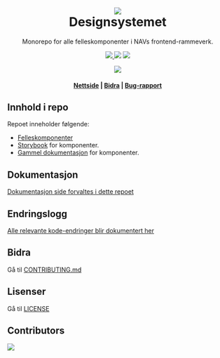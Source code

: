 <h1 align="center">
    <img src="https://avatars.githubusercontent.com/u/11848947?s=200&v=4" />
    <br/>Designsystemet
</h1>

<div align="center">
    <p>
        Monorepo for alle felleskomponenter i NAVs frontend-rammeverk.
    </p>
    <p>
      <a href="https://github.com/navikt/nav-frontend-moduler/pulls">
          <img src="https://img.shields.io/badge/PRs-welcome-green.svg" />
      </a>
         <img src="https://github.com/navikt/nav-frontend-moduler/actions/workflows/build-publish.yml/badge.svg" />
        <img src="https://github.com/navikt/nav-frontend-moduler/actions/workflows/chromatic.yml/badge.svg" />    
    </p>
   <img src="https://img.shields.io/endpoint?style=for-the-badge&url=https://runkit.io/fezvrasta/combined-npm-downloads/1.0.0?packages=@navikt/ds-react,@navikt/ds-css,@navikt/ds-icons,@navikt/ds-tokens,@navikt/ds-react-internal,@navikt/ds-css-internal,nav-frontend-alertstriper-style,nav-frontend-alertstriper,nav-frontend-chevron-style,nav-frontend-chevron,nav-frontend-core,nav-frontend-ekspanderbartpanel-style,nav-frontend-ekspanderbartpanel,nav-frontend-etiketter-style,nav-frontend-etiketter,nav-frontend-fullbreddeknapp-style,nav-frontend-grid-style,nav-frontend-grid,nav-frontend-hjelpetekst-style,nav-frontend-hjelpetekst,nav-frontend-ikoner-assets,nav-frontend-ikonknapper,nav-frontend-js-utils,nav-frontend-knapper-style,nav-frontend-knapper,nav-frontend-lenkepanel-style,nav-frontend-lenkepanel,nav-frontend-lenker-style,nav-frontend-lenker,nav-frontend-lesmerpanel-style,nav-frontend-lesmerpanel,nav-frontend-lukknapp-style,nav-frontend-lukknapp,nav-frontend-modal-style,nav-frontend-modal,nav-frontend-paneler-style,nav-frontend-paneler,nav-frontend-popover-style,nav-frontend-popover,nav-frontend-skjema-style,nav-frontend-skjema,nav-frontend-snakkeboble-style,nav-frontend-snakkeboble,nav-frontend-spinner-style,nav-frontend-spinner,nav-frontend-stegindikator-style,nav-frontend-stegindikator,nav-frontend-tabell-style,nav-frontend-tabs-style,nav-frontend-tabs,nav-frontend-tekstomrade,nav-frontend-toggle-style,nav-frontend-toggle,nav-frontend-typografi-style,nav-frontend-typografi,nav-frontend-veileder-style,nav-frontend-veileder,nav-frontend-veilederpanel-style,nav-frontend-veilederpanel" />
    <h4><a href="https://design.nav.no">Nettside</a> | <a href="https://github.com/navikt/nav-frontend-moduler/blob/master/CONTRIBUTING.md">Bidra</a> | <a href="https://github.com/navikt/nav-frontend-moduler/issues">Bug-rapport</a>
</div>

## Innhold i repo

Repoet inneholder følgende:

- [Felleskomponenter](https://github.com/navikt/nav-frontend-moduler/tree/master/@navikt/)
- [Storybook](https://5f801fb2aea7820022de2936-rognyzqcpw.chromatic.com/) for komponenter.
- [Gammel dokumentasjon](https://old-design-nav.vercel.app) for komponenter.

 ## Dokumentasjon
    
[Dokumentasjon side forvaltes i dette repoet](https://github.com/navikt/verktoykassen)

## Endringslogg

[Alle relevante kode-endringer blir dokumentert her](https://design.nav.no/designsystem/side/endringslogg)

## Bidra

Gå til [CONTRIBUTING.md](https://github.com/navikt/nav-frontend-moduler/blob/master/CONTRIBUTING.md)

## Lisenser

Gå til [LICENSE](https://github.com/navikt/nav-frontend-moduler/blob/master/LICENCE)
    
## Contributors
    
<a href="https://github.com/navikt/nav-frontend-moduler/graphs/contributors">
  <img src="https://contrib.rocks/image?repo=navikt/nav-frontend-moduler" />
</a>
